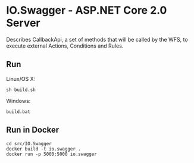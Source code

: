 # IO.Swagger - ASP.NET Core 2.0 Server

Describes CallbackApi, a set of methods that will be called by the WFS, to execute external Actions, Conditions and Rules.

## Run

Linux/OS X:

```
sh build.sh
```

Windows:

```
build.bat
```

## Run in Docker

```
cd src/IO.Swagger
docker build -t io.swagger .
docker run -p 5000:5000 io.swagger
```
